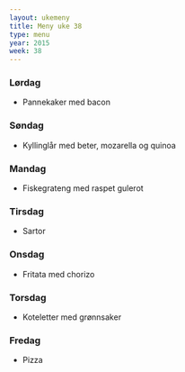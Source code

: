 ```yaml
---
layout: ukemeny
title: Meny uke 38
type: menu
year: 2015
week: 38
---
```


### Lørdag

- Pannekaker med bacon

### Søndag

- Kyllinglår med beter, mozarella og quinoa

### Mandag

- Fiskegrateng med raspet gulerot

### Tirsdag

- Sartor

### Onsdag

- Fritata med chorizo

### Torsdag

- Koteletter med grønnsaker

### Fredag

- Pizza
